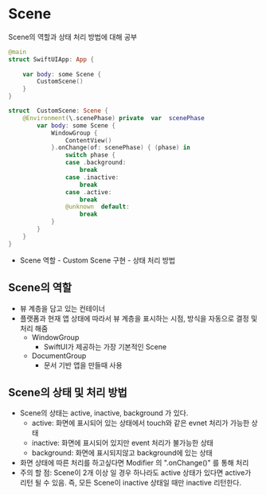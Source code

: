 
# Scene

Scene의 역할과 상태 처리 방법에 대해 공부

```swift
@main
struct SwiftUIApp: App {
    
    var body: some Scene {
        CustomScene()
    }
}

struct  CustomScene: Scene {
    @Environment(\.scenePhase) private  var  scenePhase
        var body: some Scene {
            WindowGroup {
                ContentView()
            }.onChange(of: scenePhase) { (phase) in
                switch phase {
                case .background:
                    break
                case .inactive:
                    break
                case .active:
                    break
                @unknown  default:
                    break
            }
        }
    }
}
```
- Scene 역할 - Custom Scene 구현 - 상태 처리 방법
## Scene의 역할
- 뷰 계층을 담고 있는 컨테이너
- 플랫폼과 현재 앱 상태에 따라서 뷰 계층을 표시하는 시점, 방식을 자동으로 결정 및 처리 해줌
    - WindowGroup
        - SwiftUI가 제공하는 가장 기본적인 Scene
    - DocumentGroup
        - 문서 기반 앱을 만들때 사용

## Scene의 상태 및 처리 방법
    
- Scene의 상태는 active, inactive, background 가 있다.
    - active: 화면에 표시되어 있는 상태에서 touch와 같은 evnet 처리가 가능한 상태
    - inactive: 화면에 표시되어 있지만 event 처리가 불가능한 상태
    - background: 화면에 표시되지않고 background에 있는 상태
- 화면 상태에 따른 처리를 하고싶다면 Modifier 의 ".onChange()" 를 통해 처리
- 주의 할 점: Scene이 2개 이상 일 경우 하나라도 active 상태가 있다면 active가 리턴 될 수 있음. 즉, 모든 Scene이 inactive 상태일 때만 inactive 리턴한다.
